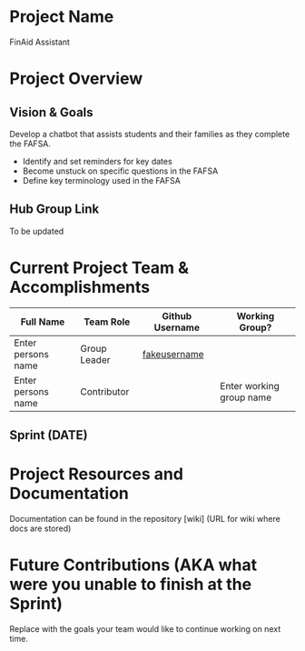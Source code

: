 # Project Name
FinAid Assistant

# Project Overview
## Vision & Goals
Develop a chatbot that assists students and their families as they complete the FAFSA. 
* Identify and set reminders for key dates 
* Become unstuck on specific questions in the FAFSA
* Define key terminology used in the FAFSA


## Hub Group Link
To be updated

# Current Project Team & Accomplishments

Full Name            | Team Role     | Github Username                                    | Working Group? 
------------         | ------------- | -------------                                      |-------------   
Enter persons name   | Group Leader  | [fakeusername](https://github.com/fakeusername)    | 
Enter persons name   | Contributor   |                                                    | Enter working group name

## Sprint (DATE)



# Project Resources and Documentation
Documentation can be found in the repository [wiki] (URL for wiki where docs are stored)

# Future Contributions (AKA what were you unable to finish at the Sprint)
Replace with the goals your team would like to continue working on next time.
